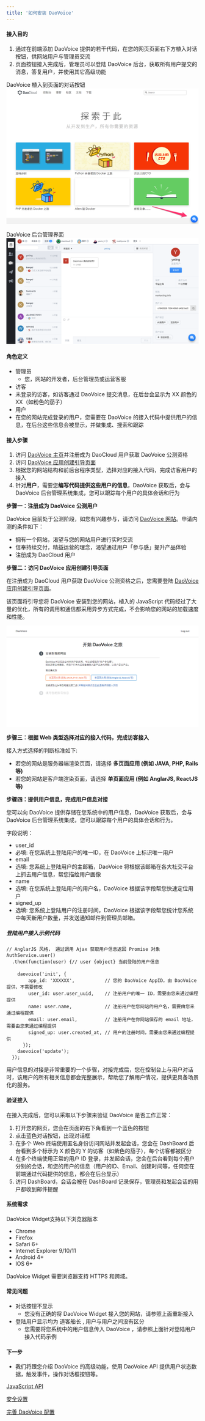 ```yaml
---
title: '如何安装 DaoVoice'
---
```


#### 接入目的

1. 通过在前端添加 DaoVoice 提供的若干代码，在您的网页页面右下方植入对话按钮，供网站用户与管理员交流
2. 页面按钮接入完成后，管理员可以登陆 DaoVoice 后台，获取所有用户提交的消息，答复用户，并使用其它高级功能

DaoVoice 植入到页面的对话按钮
![](000.png?resize=800)

DaoVoice 后台管理界面
![DaoVoice 后台管理界面](1.png?resize=800)

#### 角色定义

* 管理员
	* 您，网站的开发者，后台管理员或运营客服
* 访客
 * 未登录的访客，如访客通过 DaoVoice 提交消息，在后台会显示为 XX 颜色的 XX（如粉色的茄子）
* 用户
 * 在您的网站完成登录的用户，您需要在 DaoVoice 的接入代码中提供用户的信息，在后台这些信息会被显示，并做集成、搜索和跟踪

#### 接入步骤

1. 访问 [DaoVoice 主页](http://www.daovoice.io)并注册成为 DaoCloud 用户获取 DaoVoice 公测资格
2. 访问 [DaoVoice 应用创建引导页面](http://dashboard.daovoice.io/#/get-started)
3. 根据您的网站结构和前后台程序类型，选择对应的接入代码，完成访客用户的接入
4. 针对**用户**，需要您**编写代码提供这些用户的信息**，DaoVoice 获取后，会与 DaoVoice 后台管理系统集成，您可以跟踪每个用户的具体会话和行为

**步骤一：注册成为 DaoVoice 公测用户** 

DaoVoice 目前处于公测阶段，如您有兴趣参与，请访问 [DaoVoice 网站](http://www.daovoice.io)。申请内测的条件如下：

* 拥有一个网站，渴望与您的网站用户进行实时交流
* 信奉持续交付，精益运营的理念，渴望通过用户「参与感」提升产品体验
* 注册成为 DaoCloud 用户

**步骤二：访问 DaoVoice 应用创建引导页面**

在注册成为 DaoCloud 用户获取 DaoVoice 公测资格之后，您需要登陆 [DaoVoice 应用创建引导页面](http://dashboard.daovoice.io/#/get-started)。

该页面将引导您将 DaoVoice 安装到您的网站，植入的 JavaScript 代码经过了大量的优化，所有的调用和通信都采用异步方式完成，不会影响您的网站的加载速度和性能。

![](help-start-01.png)

**步骤三：根据 Web 类型选择对应的接入代码，完成访客接入**

接入方式选择的判断标准如下:

* 若您的网站是服务器端渲染页面，请选择 **多页面应用 (例如 JAVA, PHP, Rails 等)**
* 若您的网站是客户端渲染页面，请选择 **单页面应用 (例如 AnglarJS, ReactJS 等)**

**步骤四：提供用户信息，完成用户信息对接**

您可以向 DaoVoice 提供存储在您系统中的用户信息，DaoVoice 获取后，会与 DaoVoice 后台管理系统集成，您可以跟踪每个用户的具体会话和行为。

字段说明：

* user_id
 * 必填: 在您系统上登陆用户的唯一ID，在 DaoVoice 上标识唯一用户
* email
 * 选填: 您系统上登陆用户的主邮箱，DaoVoice 将根据该邮箱在各大社交平台上抓去用户信息，帮您描绘用户画像
* name
 * 选填: 在您系统上登陆用户的用户名，DaoVoice 根据该字段帮您快速定位用户
* signed_up
 * 选填: 您系统上登陆用户的注册时间，DaoVoice 根据该字段帮您统计您系统中每天新用户数量，并发送通知邮件到管理员邮箱。

##### **登陆用户**接入示例代码

```
// AnglarJS 风格， 通过调用 Ajax 获取用户信息返回 Promise 对象
AuthService.user()
  .then(function(user) {// user {object} 当前登陆的用户信息

    daovoice('init', {
        app_id: 'XXXXXX', 			// 您的 DaoVoice AppID，由 DaoVoice 提供，不需要修改
        user_id: user.user_uuid,	// 注册用户的唯一 ID，需要由您来通过编程提供
        name: user.name,			// 注册用户在您网站的用户名，需要由您来通过编程提供
        email: user.email,			// 注册用户在你网站保存的 email 地址，需要由您来通过编程提供
        signed_up: user.created_at,	// 用户的注册时间，需要由您来通过编程提供
      });
    daovoice('update');
  });

```

用户信息的对接是非常重要的一个步骤，对接完成后，您在控制台上与用户对话时，该用户的所有相关信息都会完整展示，帮助您了解用户情况，提供更具备场景化的服务。

#### 验证接入

在接入完成后，您可以采取以下步骤来验证 DaoVoice 是否工作正常：

1. 打开您的网页，您会在页面的右下角看到一个蓝色的按钮
2. 点击蓝色对话按钮，出现对话框
3. 在多个 Web 终端使用匿名身份访问网站并发起会话，您会在 DashBoard 后台看到多个标示为 X 颜色的 Y 的访客（如紫色的茄子），每个访客都被区分
4. 在多个终端使用正常的用户 ID 登录，并发起会话，您会在后台看到每个用户分别的会话，和您的用户的信息（用户的ID、Email、创建时间等，任何您在前端通过代码提供的信息，都会在后台显示）
5. 访问 DashBoard，会话会被在 DashBoard 记录保存，管理员和发起会话的用户都收到邮件提醒

#### 系统需求

DaoVoice Widget支持以下浏览器版本

* Chrome 
* Firefox
* Safari 6+
* Internet Explorer 9/10/11
* Android 4+
* IOS 6+

DaoVoice Widget 需要浏览器支持 HTTPS 和跨域。

#### 常见问题

* 对话按钮不显示
	* 您没有正确的将 DaoVoice Widget 接入您的网站，请参照上面重新接入
* 登陆用户显示均为 道客船长 , 用户与用户之间没有区分
	* 您需要将您系统中的用户信息传入 DaoVoice ，请参照上面针对登陆用户接入代码示例

#### 下一步

* 我们将跟您介绍 DaoVoice 的高级功能，使用 DaoVoice API 提供用户状态数据，触发事件，操作对话框按钮等。

[JavaScript API](/daovoice-configuring/javascript-api)

[安全设置](/daovoice-configuring/secure-mode)

[完善 DaoVoice 配置](/daovoice-configuring/do-more-in-daovoice)
